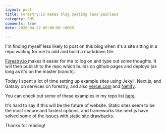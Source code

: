 ```yaml
---
layout: post
title: Forestry.io makes blog posting less painless
category: CMS
comments: true
date: 2020-04-22 00:00:00 +0000

---
```

I'm finding myself less likely to post on this blog when it's a site sitting in a repo waiting for me to add and build a markdown file.

[Forestry.io ](https://forestry.io "forestry")makes it easier for me to log on and type out some thoughts. It will then publish to the repo which builds on github pages and deploys (as long as it's on the master branch).

Today I spent a lot of time setting up example sites using Jekyll, Next.js, and Gatsby on services on forestry, and also [vercel.com](https://vercel.com "https://vercel.com") and [Netlify](https://www.netlify.com/ "netlify").

You can check out some of these examples in my repo list [here](https://github.com/leabs?tab=repositories "repo list").

It's hard to say if this will be the future of website. Static sites seem to be the most secure and fastest options, and frameworks like next.js have solved some of the [issues with static site drawbacks](https://nextjs.org/blog/next-9-3#next-gen-static-site-generation-ssg-support "blog post on ssg").

Thanks for reading!